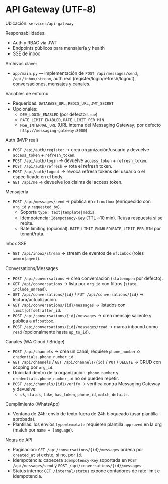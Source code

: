 # API Gateway (UTF‑8)

Ubicación: `services/api-gateway`

Responsabilidades:
- Auth y RBAC vía JWT
- Endpoints públicos para mensajería y health
- SSE de inbox

Archivos clave:
- `app/main.py` — implementación de `POST /api/messages/send`, `/api/inbox/stream`, auth real (register/login/refresh/logout), conversaciones, mensajes y canales.

Variables de entorno:
- Requeridas: `DATABASE_URL`, `REDIS_URL`, `JWT_SECRET`
- Opcionales:
  - `DEV_LOGIN_ENABLED` (por defecto `true`)
  - `RATE_LIMIT_ENABLED`, `RATE_LIMIT_PER_MIN`
  - `MGW_INTERNAL_URL` (URL interna del Messaging Gateway; por defecto `http://messaging-gateway:8000`)

Auth (MVP real)
- `POST /api/auth/register` → crea organización/usuario y devuelve `access_token` + `refresh_token`.
- `POST /api/auth/login` → devuelve `access_token` + `refresh_token`.
- `POST /api/auth/refresh` → rota el refresh token.
- `POST /api/auth/logout` → revoca refresh tokens del usuario o el especificado en el body.
- `GET /api/me` → devuelve los claims del access token.

Mensajería
- `POST /api/messages/send` → publica en `nf:outbox` (enriquecido con `org_id` y `requested_by`).
  - Soporta `type: text|template|media`.
  - Idempotencia: `Idempotency-Key` (TTL ~10 min). Reusa respuesta si se repite.
  - Rate limiting (opcional): `RATE_LIMIT_ENABLED`/`RATE_LIMIT_PER_MIN` por tenant/ruta.

Inbox SSE
- `GET /api/inbox/stream` → stream de eventos de `nf:inbox` (roles `admin|agent`).

Conversations/Messages
- `POST /api/conversations` → crea conversación (`state=open` por defecto).
- `GET /api/conversations` → lista por `org_id` con filtros (`state`, `include_unread`).
- `GET /api/conversations/{id}` / `PUT /api/conversations/{id}` → lectura/actualización.
- `GET /api/conversations/{id}/messages` → listados con `limit|offset|after_id`.
- `POST /api/conversations/{id}/messages` → crea mensaje saliente y publica a `nf:outbox`.
- `POST /api/conversations/{id}/messages/read` → marca inbound como `read` (opcionalmente hasta `up_to_id`).

Canales (WA Cloud / Bridge)
- `POST /api/channels` → crea un canal; requiere `phone_number` o `credentials.phone_number_id`.
- `GET /api/channels` / `GET /api/channels/{id}` / `PUT` / `DELETE` → CRUD con scoping por `org_id`.
- Unicidad dentro de la organización: `phone_number` y `credentials.phone_number_id` no se pueden repetir.
- `POST /api/channels/{id}/verify` → verifica contra Messaging Gateway y devuelve:
  - `ok`, `status`, `fake`, `has_token`, `phone_id`, `match`, `details`.

Cumplimiento (WhatsApp)
- Ventana de 24h: envío de texto fuera de 24h bloqueado (usar plantilla aprobada).
- Plantillas: los envíos `type=template` requieren plantilla `approved` en la org (match por `name + language`).

Notas de API
- Paginación: `GET /api/conversations/{id}/messages` ordena por `created_at` si existe; si no, por `id`.
- Idempotencia: cabecera `Idempotency-Key` soportada en `POST /api/messages/send` y `POST /api/conversations/{id}/messages`.
- Status interno: `GET /internal/status` expone contadores de rate limit e idempotencia.
